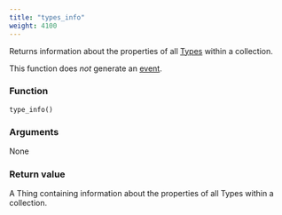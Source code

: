 ```yaml
---
title: "types_info"
weight: 4100
---
```


Returns information about the properties of all [Types](../../data-types/type) within a collection.

This function does *not* generate an [event](../../events).

### Function

`type_info()`

### Arguments

None

### Return value

A Thing containing information about the properties of all Types within a collection.
